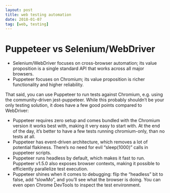 ```yaml
---
layout: post
title: web testing automation
date: 2018-01-07
tag: [web, testing]
---
```


# Puppeteer vs Selenium/WebDriver

* Selenium/WebDriver focuses on cross-browser automation; its value proposition is a single standard API that works across all major browsers.
* Puppeteer focuses on Chromium; its value proposition is richer functionality and higher reliability.

That said, you can use Puppeteer to run tests against Chromium, e.g. using the community-driven jest-puppeteer. While this probably shouldn’t be your only testing solution, it does have a few good points compared to WebDriver:
* Puppeteer requires zero setup and comes bundled with the Chromium version it works best with, making it very easy to start with. At the end of the day, it’s better to have a few tests running chromium-only, than no tests at all.
* Puppeteer has event-driven architecture, which removes a lot of potential flakiness. There’s no need for evil “sleep(1000)” calls in puppeteer scripts.
* Puppeteer runs headless by default, which makes it fast to run. Puppeteer v1.5.0 also exposes browser contexts, making it possible to efficiently parallelize test execution.
* Puppeteer shines when it comes to debugging: flip the “headless” bit to false, add “slowMo”, and you’ll see what the browser is doing. You can even open Chrome DevTools to inspect the test environment.
